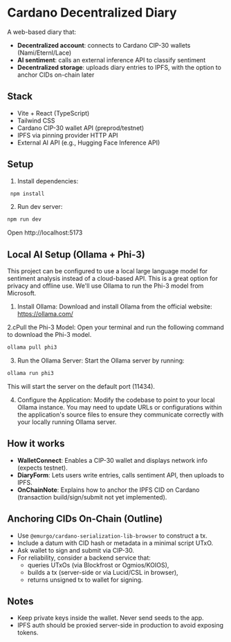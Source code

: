 # Cardano Decentralized Diary

A web-based diary that:
- **Decentralized account**: connects to Cardano CIP-30 wallets (Nami/Eternl/Lace)
- **AI sentiment**: calls an external inference API to classify sentiment
- **Decentralized storage**: uploads diary entries to IPFS, with the option to anchor CIDs on-chain later

## Stack
- Vite + React (TypeScript)
- Tailwind CSS
- Cardano CIP-30 wallet API (preprod/testnet)
- IPFS via pinning provider HTTP API
- External AI API (e.g., Hugging Face Inference API)

## Setup

1. Install dependencies:

```bash
 npm install 
```

2. Run dev server:

```bash
npm run dev
```

Open http://localhost:5173


##  Local AI Setup (Ollama + Phi-3)
This project can be configured to use a local large language model for sentiment analysis instead of a cloud-based API. This is a great option for privacy and offline use. We'll use Ollama to run the Phi-3 model from Microsoft.

1. Install Ollama: Download and install Ollama from the official website: https://ollama.com/

2.cPull the Phi-3 Model: Open your terminal and run the following command to download the Phi-3 model.


```bash
ollama pull phi3
```

3. Run the Ollama Server: Start the Ollama server by running:

```bash
ollama run phi3
```
This will start the server on the default port (11434).

4. Configure the Application: Modify the codebase to point to your local Ollama instance. You may need to update URLs or configurations within the application's source files to ensure they communicate correctly with your locally running Ollama server.




## How it works
- **WalletConnect**: Enables a CIP-30 wallet and displays network info (expects testnet).
- **DiaryForm**: Lets users write entries, calls sentiment API, then uploads to IPFS.
- **OnChainNote**: Explains how to anchor the IPFS CID on Cardano (transaction build/sign/submit not yet implemented).

## Anchoring CIDs On-Chain (Outline)
- Use `@emurgo/cardano-serialization-lib-browser` to construct a tx.
- Include a datum with CID hash or metadata in a minimal script UTxO.
- Ask wallet to sign and submit via CIP-30.
- For reliability, consider a backend service that:
  - queries UTxOs (via Blockfrost or Ogmios/KOIOS),
  - builds a tx (server-side or via Lucid/CSL in browser),
  - returns unsigned tx to wallet for signing.

## Notes
- Keep private keys inside the wallet. Never send seeds to the app.
- IPFS auth should be proxied server-side in production to avoid exposing tokens.

